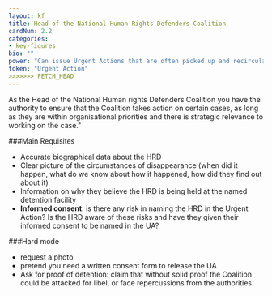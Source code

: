```yaml
---
layout: kf
title: Head of the National Human Rights Defenders Coalition
cardNum: 2.2
categories:
- key-figures
bio: ""
power: "Can issue Urgent Actions that are often picked up and recirculated within the sub-region, as well as by INGOs, and scoped by UN Special Procedures."
token: "Urgent Action"
>>>>>>> FETCH_HEAD
---
```

As the Head of the National Human rights Defenders Coalition you have the authority to ensure that the Coalition takes action on certain cases, as long as they are within organisational priorities and there is strategic relevance to working on the case."

###Main Requisites
- Accurate biographical data about the HRD
- Clear picture of the circumstances of disappearance (when did it happen, what do we know about how it happened, how did they find out about it)
- Information on why they believe the HRD is being held at the named detention facility
- **Informed consent**: is there any risk in naming the HRD in the Urgent Action? Is the HRD aware of these risks and have they given their informed consent to be named in the UA?  

###Hard mode
- request a photo
- pretend you need a written consent form to release the UA  
- Ask for proof of detention: claim that without solid proof the Coalition could be attacked for libel, or face repercussions from the authorities.
